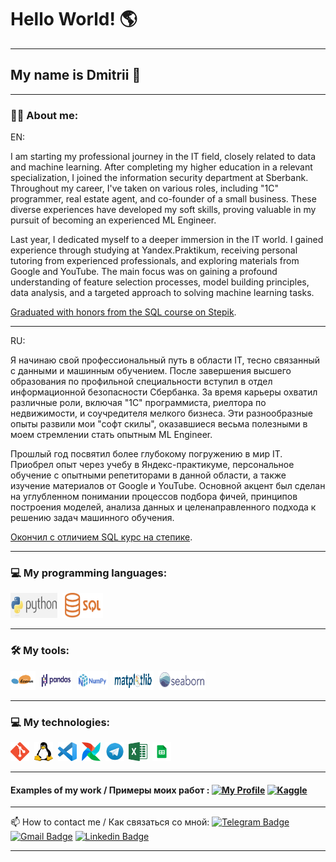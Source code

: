 # Hello World!  :earth_americas:
---
## My name is Dmitrii :boy:

---

### :man_technologist: About me:

EN:

I am starting my professional journey in the IT field, closely related to data and machine learning. After completing my higher education in a relevant specialization, I joined the information security department at Sberbank. Throughout my career, I've taken on various roles, including "1C" programmer, real estate agent, and co-founder of a small business. These diverse experiences have developed my soft skills, proving valuable in my pursuit of becoming an experienced ML Engineer.

Last year, I dedicated myself to a deeper immersion in the IT world. I gained experience through studying at Yandex.Praktikum, receiving personal tutoring from experienced professionals, and exploring materials from Google and YouTube. The main focus was on gaining a profound understanding of feature selection processes, model building principles, data analysis, and a targeted approach to solving machine learning tasks.

[Graduated with honors from the SQL course on Stepik](https://stepik.org/cert/2261370?lang=en).


---
RU:

Я начинаю свой профессиональный путь в области IT, тесно связанный с данными и машинным обучением. После завершения высшего образования по профильной специальности вступил в отдел информационной безопасности Сбербанка. За время карьеры охватил различные роли, включая "1С" программиста, риелтора по недвижимости, и соучредителя мелкого бизнеса. Эти разнообразные опыты развили мои "софт скилы", оказавшиеся весьма полезными в моем стремлении стать опытным ML Engineer.

Прошлый год посвятил более глубокому погружению в мир IT. Приобрел опыт через учебу в Яндекс-практикуме, персональное обучение с опытными репетиторами в данной области, а также изучение материалов от Google и YouTube. Основной акцент был сделан на углубленном понимании процессов подбора фичей, принципов построения моделей, анализа данных и целенаправленного подхода к решению задач машинного обучения. 

[Окончил с отличием SQL курс на степике](https://stepik.org/cert/2261370).

---

### 💻 My programming languages:

<div>
  <img src="https://github.com/JustLikeF1re/justlikef1re/blob/main/some_stuff/python_2.jpg?raw=true" title="Python" alt="git" width="75" height="40"/>&nbsp
  <img src="https://github.com/JustLikeF1re/justlikef1re/blob/main/some_stuff/Sql_.png?raw=true" title="SQL" alt="git" width="65" height="40"/>&nbsp
</div>


---
### 🛠 My tools:

<div>
  <img src="https://github.com/JustLikeF1re/justlikef1re/blob/main/some_stuff/sklearn_.png?raw=true" title="Scikit learn" alt="git" width="40" height="30"/>&nbsp
  <img src="https://github.com/JustLikeF1re/justlikef1re/blob/main/some_stuff/pandas_.png?raw=true" title="Pandas" alt="git" width="50" height="30"/>&nbsp
  <img src="https://github.com/JustLikeF1re/justlikef1re/blob/main/some_stuff/numpy_.png?raw=true" title="NumPy" alt="git" width="50" height="30"/>&nbsp
  <img src="https://github.com/JustLikeF1re/justlikef1re/blob/main/some_stuff/matplotlib_.png?raw=true" title="Matplotlib" alt="git" width="65" height="30"/>&nbsp 
  <img src="https://github.com/JustLikeF1re/justlikef1re/blob/main/some_stuff/seaborn_.png?raw=true" title="Seaborn" alt="git" width="75" height="30"/>&nbsp           
</div>

---
### 💻 My technologies:
<div>
  <img src="https://github.com/JustLikeF1re/justlikef1re/blob/main/some_stuff/git_.png?raw=true" title="Git" alt="git" width="30" height="30"/>&nbsp
  <img src="https://github.com/JustLikeF1re/justlikef1re/blob/main/some_stuff/linux_.jpeg?raw=true" title="Linux" alt="Linux" width="30" height="30"/>&nbsp
  <img src="https://github.com/JustLikeF1re/justlikef1re/blob/main/some_stuff/vsc_.jpeg?raw=true" title="Visual Studio Code" alt="Linux" width="30" height="30"/>&nbsp
    <img src="https://raw.githubusercontent.com/JustLikeF1re/justlikef1re/refs/heads/main/some_stuff/Airflow_2.png" title="Apache Airflow" alt="Apache Airflow" width="30" height="30"/>&nbsp
    <img src="https://raw.githubusercontent.com/JustLikeF1re/justlikef1re/refs/heads/main/some_stuff/Telegram.jpeg" title="Telegram" alt="Telegram" width="30" height="30"/>&nbsp
    <img src="https://raw.githubusercontent.com/JustLikeF1re/justlikef1re/refs/heads/main/some_stuff/Exel.png" title="Microsoft Excel" alt="Microsoft Excel" width="30" height="30"/>&nbsp
    <img src="https://raw.githubusercontent.com/JustLikeF1re/justlikef1re/refs/heads/main/some_stuff/Google_Sheets.png" title="Google Sheets" alt="Google Sheets" width="30" height="30"/>&nbsp
<div>

---
#### Examples of my work / Примеры моих работ : [![My Profile](https://img.shields.io/badge/My%20Profile-8A2BE2)](https://github.com/JustLikeF1re/My_Profile) [![Kaggle](https://img.shields.io/badge/-Check%20my%20kaggle-blue?style=flat&logo=Kaggle&logoColor=white)](https://www.kaggle.com/justlikef1re)

---

:mailbox: How to contact me / Как связаться со мной: [![Telegram Badge](https://img.shields.io/badge/-Telegram-blue?style=flat&logo=Telegram&logoColor=white)](https://t.me/JustLikeFlame) [![Gmail Badge](https://img.shields.io/badge/-Gmail-red?style=flat&logo=Gmail&logoColor=white)](mailto:skainett@gmail.com) [![Linkedin Badge](https://img.shields.io/badge/-linkedin-blue?style=flat&logo=linkedin&logoColor=white)](https://www.linkedin.com/in/dmitrii-viktorov-928b61271?lipi=urn%3Ali%3Apage%3Ad_flagship3_profile_view_base_contact_details%3Bc4Mgr7%2FaQa%2BnfFQof2DsJQ%3D%3D)


---
